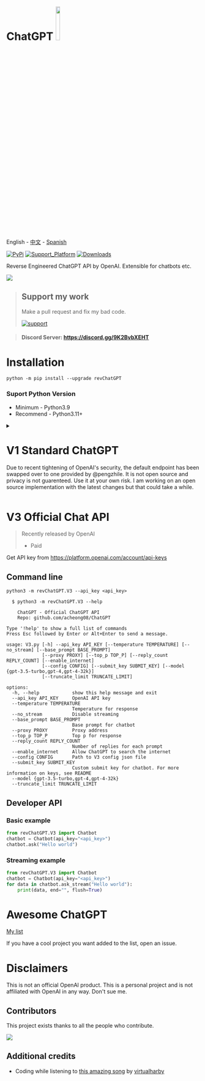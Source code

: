 # ChatGPT <img src="https://github.com/acheong08/ChatGPT/blob/main/logo.png?raw=true" width="15%"></img>

English - [中文](./README_zh.md) - [Spanish](./READM_sp.md)

[![PyPi](https://img.shields.io/pypi/v/revChatGPT.svg)](https://pypi.python.org/pypi/revChatGPT)
[![Support_Platform](https://img.shields.io/pypi/pyversions/revChatGPT)](https://pypi.python.org/pypi/revChatGPT)
[![Downloads](https://static.pepy.tech/badge/revchatgpt)](https://pypi.python.org/pypi/revChatGPT)

Reverse Engineered ChatGPT API by OpenAI. Extensible for chatbots etc.

[![](https://github.com/acheong08/ChatGPT/blob/main/docs/view.gif?raw=true)](https://pypi.python.org/pypi/revChatGPT)

> ## Support my work
>
> Make a pull request and fix my bad code.
>
> [![support](https://ko-fi.com/img/githubbutton_sm.svg)](https://www.youtube.com/watch?v=dQw4w9WgXcQ)

> #### Discord Server: https://discord.gg/9K2BvbXEHT

# Installation

```
python -m pip install --upgrade revChatGPT
```

### Suport Python Version

- Minimum - Python3.9
- Recommend - Python3.11+

<details>
  
  <summary>

# V1 Standard ChatGPT

Due to recent tightening of OpenAI's security, the default endpoint has been swapped over to one provided by @pengzhile. It is not open source and privacy is not guarenteed. Use it at your own risk. I am working on an open source implementation with the latest changes but that could take a while.

</summary>

## Rate limits
- Proxy server: 5 requests / 10 seconds
- OpenAI: 50 requests / hour for each account

## Configuration

1. Create account on [OpenAI's ChatGPT](https://chat.openai.com/)
2. Save your email and password

### Authentication method: (Choose 1)

#### - Email/Password

> _Currently broken for free users. Do `export PUID="..."` if you have a plus account. The PUID is a cookie named `_puid`_
> Not supported for Google/Microsoft accounts.
```json
{
  "email": "email",
  "password": "your password"
}
```

#### - Access token

> Please this!
https://chat.openai.com/api/auth/session

```json
{
  "access_token": "<access_token>"
}
```

#### - Optional configuration:

```json
{
  "conversation_id": "UUID...",
  "parent_id": "UUID...",
  "proxy": "...",
  "paid": false,
  "collect_analytics": true,
  "model": "gpt-4"
}
```

Analytics is disabled by default. Set `collect_analytics` to `true` to enable it.

3. Save this as `$HOME/.config/revChatGPT/config.json`
4. If you are using Windows, you will need to create an environment variable named `HOME` and set it to your home profile for the script to be able to locate the config.json file.

## Usage

### Command line

`python3 -m revChatGPT.V1`

```
        ChatGPT - A command-line interface to OpenAI's ChatGPT (https://chat.openai.com/chat)
        Repo: github.com/acheong08/ChatGPT
Type '!help' to show a full list of commands
Logging in...
You:
(Press Esc followed by Enter to finish)
```

The command line interface supports multi-line inputs and allows navigation using arrow keys. Besides, you can also edit history inputs by arrow keys when the prompt is empty. It also completes your input if it finds matched previous prompts. To finish input, press `Esc` and then `Enter` as solely `Enter` itself is used for creating new line in multi-line mode.

Set the environment variable `NO_COLOR` to `true` to disable color output.

### Developer API

#### Basic example (streamed):

```python
from revChatGPT.V1 import Chatbot
chatbot = Chatbot(config={
  "access_token": "<your access_token>"
})
print("Chatbot: ")
prev_text = ""
for data in chatbot.ask(
    "Hello world",
):
    message = data["message"][len(prev_text) :]
    print(message, end="", flush=True)
    prev_text = data["message"]
print()
```

#### Basic example (single result):

```python
from revChatGPT.V1 import Chatbot
chatbot = Chatbot(config={
  "access_token": "<your access_token>"
})
prompt = "how many beaches does portugal have?"
response = ""
for data in chatbot.ask(
  prompt
):
    response = data["message"]
print(response)
```

#### All API methods

Refer to the [wiki](https://github.com/acheong08/ChatGPT/wiki/) for advanced developer usage.

</details>

<summary>  

# V3 Official Chat API

> Recently released by OpenAI
>
> - Paid

</summary>

Get API key from https://platform.openai.com/account/api-keys

## Command line

`python3 -m revChatGPT.V3 --api_key <api_key>`

```
  $ python3 -m revChatGPT.V3 --help

    ChatGPT - Official ChatGPT API
    Repo: github.com/acheong08/ChatGPT

Type '!help' to show a full list of commands
Press Esc followed by Enter or Alt+Enter to send a message.

usage: V3.py [-h] --api_key API_KEY [--temperature TEMPERATURE] [--no_stream] [--base_prompt BASE_PROMPT]
             [--proxy PROXY] [--top_p TOP_P] [--reply_count REPLY_COUNT] [--enable_internet]
             [--config CONFIG] [--submit_key SUBMIT_KEY] [--model {gpt-3.5-turbo,gpt-4,gpt-4-32k}]
             [--truncate_limit TRUNCATE_LIMIT]

options:
  -h, --help            show this help message and exit
  --api_key API_KEY     OpenAI API key
  --temperature TEMPERATURE
                        Temperature for response
  --no_stream           Disable streaming
  --base_prompt BASE_PROMPT
                        Base prompt for chatbot
  --proxy PROXY         Proxy address
  --top_p TOP_P         Top p for response
  --reply_count REPLY_COUNT
                        Number of replies for each prompt
  --enable_internet     Allow ChatGPT to search the internet
  --config CONFIG       Path to V3 config json file
  --submit_key SUBMIT_KEY
                        Custom submit key for chatbot. For more information on keys, see README
  --model {gpt-3.5-turbo,gpt-4,gpt-4-32k}
  --truncate_limit TRUNCATE_LIMIT
```

## Developer API

### Basic example

```python
from revChatGPT.V3 import Chatbot
chatbot = Chatbot(api_key="<api_key>")
chatbot.ask("Hello world")
```

### Streaming example

```python
from revChatGPT.V3 import Chatbot
chatbot = Chatbot(api_key="<api_key>")
for data in chatbot.ask_stream("Hello world"):
    print(data, end="", flush=True)
```

</details>

# Awesome ChatGPT

[My list](https://github.com/stars/acheong08/lists/awesome-chatgpt)

If you have a cool project you want added to the list, open an issue.

# Disclaimers

This is not an official OpenAI product. This is a personal project and is not affiliated with OpenAI in any way. Don't sue me.

## Contributors

This project exists thanks to all the people who contribute.

<a href="https://github.com/acheong08/ChatGPT/graphs/contributors">
<img src="https://contrib.rocks/image?repo=acheong08/ChatGPT" />
</a>

## Additional credits

- Coding while listening to [this amazing song](https://www.youtube.com/watch?v=VaMR_xDhsGg) by [virtualharby](https://www.youtube.com/@virtualharby)
